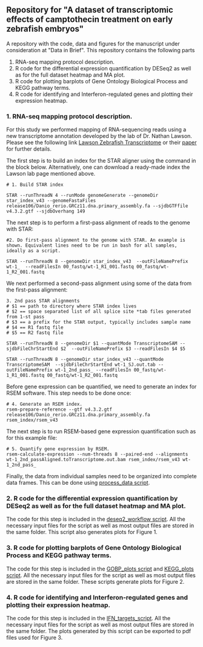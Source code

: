 ## Repository for "A dataset of transcriptomic effects of camptothecin treatment on early zebrafish embryos"

A repository with the code, data and figures for the manuscript under consideration at "Data in Brief".
This repository contains the following parts 

1. RNA-seq mapping protocol description.
2. R code for the differential expression quantification by DESeq2 as well as for the full dataset heatmap and MA plot.
3. R code for plotting barplots of Gene Ontology Biological Process and KEGG pathway terms.
4. R code for identifying and Interferon-regulated genes and plotting their expression heatmap.


### 1. RNA-seq mapping protocol description.

For this study we performed mapping of RNA-sequencing reads using a new transcriptome annotation developed by the lab of Dr. Nathan Lawson.
Please see the following link [Lawson Zebrafish Transcriptome](https://www.umassmed.edu/lawson-lab/reagents/zebrafish-transcriptome/) or their [paper](https://elifesciences.org/articles/55792) for further details.

The first step is to build an index for the STAR aligner using the command in the block below. Alternatively, one can download a ready-made index the Lawson lab page mentioned above.

```
# 1. Build STAR index

STAR --runThreadN 4 --runMode genomeGenerate --genomeDir star_index_v43 --genomeFastaFiles release106/Danio_rerio.GRCz11.dna.primary_assembly.fa --sjdbGTFfile v4.3.2.gtf --sjdbOverhang 149

```

The next step is to perform a first-pass alignment of reads to the genome with STAR:
```
#2. Do first-pass alignment to the genome with STAR. An example is shown. Equivalent lines need to be run in bash for all samples, ideally as a script.

STAR --runThreadN 8 --genomeDir star_index_v43  --outFileNamePrefix wt-1_  --readFilesIn 00_fastq/wt-1_R1_001.fastq 00_fastq/wt-1_R2_001.fastq
```

We next performed a second-pass alignment using some of the data from the first-pass alignment:
```
3. 2nd pass STAR alignments
# $1 == path to directory where STAR index lives
# $2 == space separated list of all splice site *tab files generated from 1-st pass
# $3 == a prefix for the STAR output, typically includes sample name
# $4 == R1 fastq file
# $5 == R2 fastq file

STAR --runThreadN 8 --genomeDir $1 --quantMode TranscriptomeSAM --sjdbFileChrStartEnd $2  --outFileNamePrefix $3 --readFilesIn $4 $5

STAR --runThreadN 8 --genomeDir star_index_v43 --quantMode TranscriptomeSAM  --sjdbFileChrStartEnd wt-1_SJ.out.tab --outFileNamePrefix wt-1_2nd_pass_ --readFilesIn 00_fastq/wt-1_R1_001.fastq 00_fastq/wt-1_R2_001.fastq
```

Before gene expression can be quantified, we need to generate an index for RSEM software. This step needs to be done once:
```
# 4. Generate an RSEM index.
rsem-prepare-reference --gtf v4.3.2.gtf release106/Danio_rerio.GRCz11.dna.primary_assembly.fa rsem_index/rsem_v43
```

The next step is to run RSEM-based gene expression quantification such as for this example file:

```
# 5. Quantify gene expression by RSEM.
rsem-calculate-expression --num-threads 8 --paired-end --alignments wt-1_2nd_passAligned.toTranscriptome.out.bam rsem_index/rsem_v43 wt-1_2nd_pass_
```

Finally, the data from individual samples need to be organized into complete data frames. This can be done using [process_data script](https://github.com/SergeyPry/CPT_RNA-seq_zebrafish_paper/tree/main/R_utils/process_data.R).


### 2. R code for the differential expression quantification by DESeq2 as well as for the full dataset heatmap and MA plot.
The code for this step is included in the [deseq2_workflow script](https://github.com/SergeyPry/CPT_RNA-seq_zebrafish_paper/tree/main/1_DiffExpr_code/deseq2_workflow.R). All the necessary input files for the script as well as most output files are stored in the same folder. This script also generates plots for Figure 1.

### 3. R code for plotting barplots of Gene Ontology Biological Process and KEGG pathway terms.
The code for this step is included in the [GOBP_plots script](https://github.com/SergeyPry/CPT_RNA-seq_zebrafish_paper/tree/main/2_GOBP-KEGG_plots/GOBP_plots.R) and [KEGG_plots script](https://github.com/SergeyPry/CPT_RNA-seq_zebrafish_paper/tree/main/2_GOBP-KEGG_plots/KEGG_plots.R). All the necessary input files for the script as well as most output files are stored in the same folder. These scripts generate plots for Figure 2.

### 4. R code for identifying and Interferon-regulated genes and plotting their expression heatmap.
The code for this step is included in the [IFN_targets_script](https://github.com/SergeyPry/CPT_RNA-seq_zebrafish_paper/tree/main/3_IRG_plot/IFN_targets_script.R). All the necessary input files for the script as well as most output files are stored in the same folder. The plots generated by this script can be exported to pdf files used for Figure 3.







